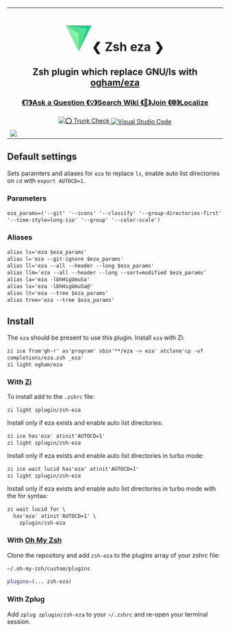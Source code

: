 <div align="center">
  <table style="width:100%;height:auto">
    <tr><td align="center">
  <h1>
   <a title="❮ Zsh eza ❯" target="_self" href="https://github.com/z-shell/zsh-eza">
  <img style="width:60px;height:60px"
    src="https://raw.githubusercontent.com/z-shell/zi/main/docs/images/logo.svg"
    alt="Logo" /></a>❮ Zsh eza ❯
  </h1>
  <h2>
  Zsh plugin which replace GNU/ls with <a target="_self" href="https://github.com/ogham/eza">ogham/eza</a>
  </h2>
<h3>
  <a href="https://github.com/orgs/z-shell/discussions/">《❔》Ask a Question </a>
  <a href="https://z.digitalclouds.dev/search/">《💡》Search Wiki </a>
  <a href="https://github.com/z-shell/community/issues/new?assignees=&labels=%F0%9F%91%A5+member&template=membership.yml&title=team%3A+">《💜》Join </a>
  <a href="https://digitalclouds.crowdin.com/z-shell/">《🌐》Localize </a>
</h3></td></tr>
<tr>
<td align="center">
  <a target="_self" href="https://github.com/zplugin/zsh-eza/actions/workflows/trunk-check.yml">
    <img align="center" src="https://github.com/zplugin/zsh-eza/actions/workflows/trunk-check.yml/badge.svg?branch=main" alt="⭕ Trunk Check" />
  </a>
  <a target="_self" href="https://open.vscode.dev/z-shell/zsh-eza/">
    <img
      align="center"
      src="https://img.shields.io/badge/--007ACC?logo=visual%20studio%20code&logoColor=ffffff"
      alt="Visual Studio Code"
    />
  </a>
</td>
</tr>
<tr><td><img align="center" style="width:100%;height:auto" src="https://user-images.githubusercontent.com/59910950/165784269-3a8a8bfe-f291-4a33-aac9-1afa2b7b767f.png" />
</td></tr></table></div>

## Default settings

Sets paramters and aliases for `eza` to replace `ls`, enable auto list directories on `cd` with `export AUTOCD=1`.

### Parameters

```shell
eza_params=('--git' '--icons' '--classify' '--group-directories-first' '--time-style=long-iso' '--group' '--color-scale')
```

### Aliases

```shell
alias ls='eza $eza_params'
alias l='eza --git-ignore $eza_params'
alias ll='eza --all --header --long $eza_params'
alias llm='eza --all --header --long --sort=modified $eza_params'
alias la='eza -lbhHigUmuSa'
alias lx='eza -lbhHigUmuSa@'
alias lt='eza --tree $eza_params'
alias tree='eza --tree $eza_params'
```

## Install

The `eza` should be present to use this plugin. Install `eza` with Zi:

```shell
zi ice from'gh-r' as'program' sbin'**/eza -> eza' atclone'cp -vf completions/eza.zsh _eza'
zi light ogham/eza
```

### With [Zi](https://github.com/z-shell/zi)

To install add to the `.zshrc` file:

```shell
zi light zplugin/zsh-eza
```

Install only if eza exists and enable auto list directories:

```shell
zi ice has'eza' atinit'AUTOCD=1'
zi light zplugin/zsh-eza
```

Install only if eza exists and enable auto list directories in turbo mode:

```shell
zi ice wait lucid has'eza' atinit'AUTOCD=1'
zi light zplugin/zsh-eza
```

Install only if eza exists and enable auto list directories in turbo mode with the for syntax:

```shell
zi wait lucid for \
  has'eza' atinit'AUTOCD=1' \
    zplugin/zsh-eza
```

### With [Oh My Zsh](https://ohmyz.sh/)

Clone the repository and add `zsh-eza` to the plugins array of your zshrc file:

```sh
~/.oh-my-zsh/custom/plugins
```

```sh
plugins=(... zsh-eza)
```

### With Zplug

Add `zplug zplugin/zsh-eza` to your `~/.zshrc` and re-open your terminal session.
